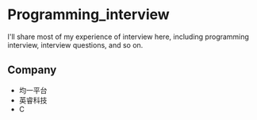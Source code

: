 # Programming_interview
I'll share most of my experience of interview here, including programming interview, interview questions, and so on.

## Company
* 均一平台
* 英睿科技
* C
